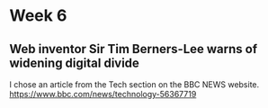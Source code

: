 # Week 6
## Web inventor Sir Tim Berners-Lee warns of widening digital divide
I chose an article from the Tech section on the BBC NEWS website.
https://www.bbc.com/news/technology-56367719
